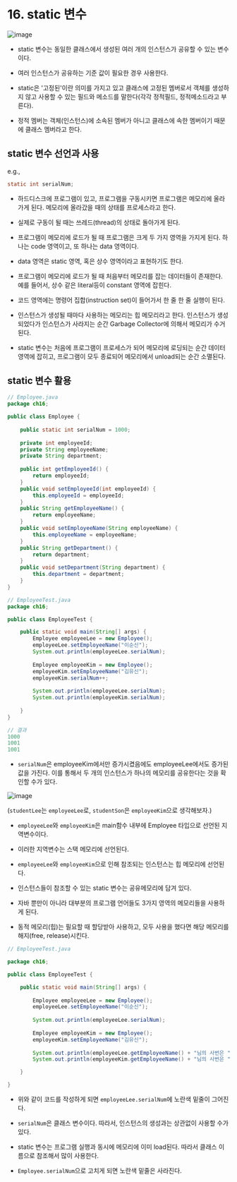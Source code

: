 # 16. static 변수

![image](https://user-images.githubusercontent.com/27791880/150740773-b4104fb6-7b7f-4351-9293-dbd66d1c2d14.png)

* static 변수는 동일한 클래스에서 생성된 여러 개의 인스턴스가 공유할 수 있는 변수이다.

* 여러 인스턴스가 공유하는 기준 값이 필요한 경우 사용한다.

* static은 '고정된'이란 의미를 가지고 있고 클래스에 고정된 멤버로서 객체를 생성하지 않고 사용할 수 있는 필드와 메소드를 말한다(각각 정적필드, 정적메소드라고 부른다).

* 정적 멤버는 객체(인스턴스)에 소속된 멤버가 아니고 클래스에 속한 멤버이기 때문에 클래스 멤버라고 한다.

## static 변수 선언과 사용

e.g.,
```java
static int serialNum;
```

*  하드디스크에 프로그램이 있고, 프로그램을 구동시키면 프로그램은 메모리에 올라가게 된다. 메모리에 올라갔을 때의 상태를 프로세스라고 한다.

* 실제로 구동이 될 때는 쓰레드(thread)의 상태로 돌아가게 된다.

* 프로그램이 메모리에 로드가 될 때 프로그램은 크게 두 가지 영역을 가지게 된다. 하나는 code 영역이고, 또 하나는 data 영역이다.

* data 영역은 static 영역, 혹은 상수 영역이라고 표현하기도 한다.

* 프로그램이 메모리에 로드가 될 때 처음부터 메모리를 잡는 데이터들이 존재한다. 예를 들어서, 상수 같은 literal등이 constant 영역에 잡힌다.

* 코드 영역에는 명령어 집합(instruction set)이 들어가서 한 줄 한 줄 실행이 된다.

* 인스턴스가 생성될 때마다 사용하는 메모리는 힙 메모리라고 한다. 인스턴스가 생성되었다가 인스턴스가 사라지는 순간 Garbage Collector에 의해서 메모리가 수거된다.

* static 변수는 처음에 프로그램이 프로세스가 되어 메모리에 로딩되는 순간 데이터 영역에 잡히고, 프로그램이 모두 종료되어 메모리에서 unload되는 순간 소멸된다.

## static 변수 활용

```java
// Employee.java
package ch16;

public class Employee {
	
	public static int serialNum = 1000;
	
	private int employeeId;
	private String employeeName;
	private String department;
	
	public int getEmployeeId() {
		return employeeId;
	}
	public void setEmployeeId(int employeeId) {
		this.employeeId = employeeId;
	}
	public String getEmployeeName() {
		return employeeName;
	}
	public void setEmployeeName(String employeeName) {
		this.employeeName = employeeName;
	}
	public String getDepartment() {
		return department;
	}
	public void setDepartment(String department) {
		this.department = department;
	}
}
```

```java
// EmployeeTest.java
package ch16;

public class EmployeeTest {

	public static void main(String[] args) {
		Employee employeeLee = new Employee();
		employeeLee.setEmployeeName("이순신");
		System.out.println(employeeLee.serialNum);
		
		Employee employeeKim = new Employee();
		employeeKim.setEmployeeName("김유신");
		employeeKim.serialNum++;
		
		System.out.println(employeeLee.serialNum);
		System.out.println(employeeKim.serialNum);
		
	}
}
```
```java
// 결과
1000
1001
1001
```

* `serialNum`은 employeeKim에서만 증가시켰음에도 employeeLee에서도 증가된 값을 가진다. 이를 통해서 두 개의 인스턴스가 하나의 메모리를 공유한다는 것을 확인할 수가 있다.

![image](https://user-images.githubusercontent.com/27791880/150988398-f45b50a9-5c23-4550-ba04-bc84bf950614.png)

(`studentLee`는 `employeeLee`로, `studentSon`은 `employeeKim`으로 생각해보자.)

* `employeeLee`와 `employeeKim`은 main함수 내부에 Employee 타입으로 선언된 지역변수이다. 

* 이러한 지역변수는 스택 메모리에 선언된다.

* `employeeLee`와 `employeeKim`으로 인해 참조되는 인스턴스는 힙 메모리에 선언된다.

* 인스턴스들이 참조할 수 있는 static 변수는 공유메모리에 담겨 있다.

* 자바 뿐만이 아니라 대부분의 프로그램 언어들도 3가지 영역의 메모리들을 사용하게 된다.

* 동적 메모리(힙)는 필요할 때 할당받아 사용하고, 모두 사용을 했다면 해당 메모리를 해지(free, release)시킨다.

```java
// EmployeeTest.java

package ch16;

public class EmployeeTest {

	public static void main(String[] args) {
		
		Employee employeeLee = new Employee();
		employeeLee.setEmployeeName("이순신");
		
		System.out.println(employeeLee.serialNum);
		
		Employee employeeKim = new Employee();
		employeeKim.setEmployeeName("김유신");
		
		System.out.println(employeeLee.getEmployeeName() + "님의 사번은 " + employeeLee.getEmployeeId());
		System.out.println(employeeKim.getEmployeeName() + "님의 사번은 " + employeeKim.getEmployeeId());

	}

}
```
* 위와 같이 코드를 작성하게 되면 `employeeLee.serialNum`에 노란색 밑줄이 그어진다.

* `serialNum`은 클래스 변수이다. 따라서, 인스턴스의 생성과는 상관없이 사용할 수가 있다.

* static 변수는 프로그램 실행과 동시에 메모리에 이미 load된다. 따라서 클래스 이름으로 참조해서 많이 사용한다.

* `Employee.serialNum`으로 고치게 되면 노란색 밑줄은 사라진다.